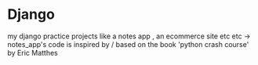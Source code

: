 # Django
 my django practice projects like a notes app , an ecommerce site etc etc 
 -> notes_app's code is inspired by / based on the book 'python crash course' by Eric Matthes
